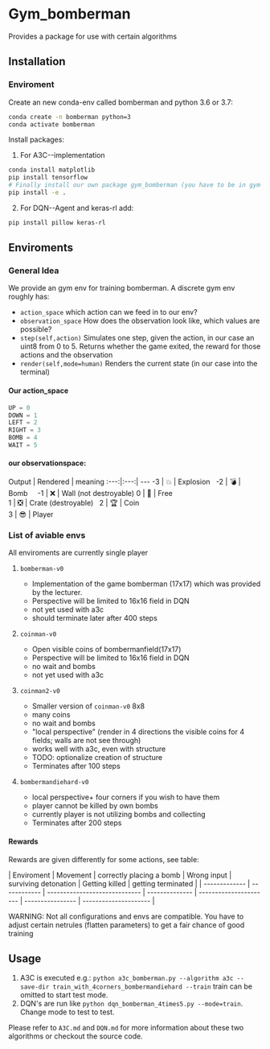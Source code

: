 # Gym_bomberman

Provides a package for use with certain algorithms

##  Installation

###  Enviroment

Create an new conda-env called bomberman and python 3.6 or 3.7:

```sh
conda create -n bomberman python=3
conda activate bomberman
```

Install packages:
 
 1. For A3C--implementation
```sh
conda install matplotlib
pip install tensorflow
# Finally install our own package gym_bomberman (you have to be in gym-bomberman)
pip install -e .
```
2. For DQN--Agent and keras-rl add:
```sh
pip install pillow keras-rl
```

## Enviroments

### General Idea

We provide an gym env for training bomberman. A discrete gym env roughly has:
- `action_space`  which action can we feed in to our env?
- `observation_space` How does the observation look like, which values are possible?
- `step(self,action)` Simulates one step, given the action, in our case an uint8 from 0 to 5. Returns whether the game exited, the reward for those actions and the observation
- `render(self,mode=human)` Renders the current state (in our case into the terminal)

#### Our action_space

```python
UP = 0
DOWN = 1
LEFT = 2
RIGHT = 3
BOMB = 4
WAIT = 5
```

#### our observationspace:

Output | Rendered | meaning
 :---:|:---:| --- 
  -3 | 💥 | Explosion 
  -2 | 💣 | Bomb    
  -1 | ❌ | Wall (not destroyable) 
  0 | 👣 | Free  
  1 | ❎ | Crate (destroyable) 
  2 | 🏆 | Coin  
  3 | 😎 | Player 

### List of aviable envs
All enviroments are currently single player

1. `bomberman-v0`
    - Implementation of the game bomberman (17x17)  which was provided by the lecturer.
    - Perspective will be limited to 16x16 field in DQN
    - not yet used with a3c
    - should terminate later after 400 steps
2. `coinman-v0`
    - Open visible coins of bombermanfield(17x17)
    - Perspective will be limited to 16x16 field in DQN
    - no wait and bombs
    - not yet used with a3c
3. `coinman2-v0`
    - Smaller version of `coinman-v0`  8x8
    - many coins
    - no wait and bombs
    - "local perspective" (render in 4 directions the visible coins for 4 fields; walls are not see through)
    - works well with a3c, even with structure
    - TODO: optionalize creation of structure
    - Terminates after 100 steps

4. `bombermandiehard-v0`
    - local perspective+ four corners if you wish to have them
    - player cannot be killed by own bombs
    - currently player is not utilizing bombs and collecting
    - Terminates after 200 steps

#### Rewards

Rewards are given differently for some actions, see table:

| Enviroment | Movement | correctly placing a bomb | Wrong input | surviving detonation | Getting killed | getting terminated |
| ------------- | ------------ | ----------------------------- | -------------- | ---------------------- | ---------------- | --------------------- |

WARNING: Not all configurations and envs are compatible. You have to adjust certain netrules (flatten parameters) to get a fair chance of good training

## Usage

1. A3C is executed e.g.: `python a3c_bomberman.py --algorithm a3c --save-dir train_with_4corners_bombermandiehard --train` train can be omitted to start test mode.
2.  DQN's are run like `python dqn_bomberman_4times5.py --mode=train`. Change mode to test to test.


Please refer to `A3C.md` and `DQN.md` for more information about these two algorithms or checkout the source code.
